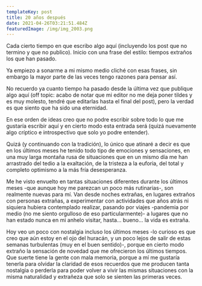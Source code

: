 ```yaml
---
templateKey: post
title: 20 años después
date: 2021-04-26T03:21:51.484Z
featuredImage: /img/img_2003.png
---
```

Cada cierto tiempo en que escribo algo aquí (incluyendo los post que no termino y que no publico). Inicio con una frase del estilo: tiempos extraños los que han pasado.

Ya empiezo a sonarme a mi mismo medio cliché con esas frases, sin embargo la mayor parte de las veces tengo razones para pensar así.

No recuerdo ya cuanto tiempo ha pasado desde la última vez que publique algo aquí (off topic: acabo de notar que mi editor no me deja poner tildes y es muy molesto, tendré que editarlas hasta el final del post), pero la verdad es que siento que ha sido una eternidad. 

En ese orden de ideas creo que no podre escribir sobre todo lo que me gustaría escribir aquí y en cierto modo esta entrada será (quizá nuevamente algo críptico e introspectivo que solo yo podre entender).

Quizá (y continuando con la tradición), lo único que atinaré a decir es que en los últimos meses he tenido todo tipo de emociones y sensaciones, en una muy larga montaña rusa de situaciones que en un mismo día me han arrastrado del tedio a la exaltación, de la tristeza a la euforia, del total y completo optimismo a la más fría desesperanza.

Me he visto envuelto en tantas situaciones diferentes durante los últimos meses -que aunque hoy me parezcan un poco más rutinarias-, son realmente nuevas para mí. Van desde noches extrañas, en lugares extraños con personas extrañas, a experimentar con actividades que años atrás ni siquiera hubiera contemplado realizar, pasando por viajes -pandemia por medio (no me siento orgulloso de eso particularmente)- a lugares que no han estado nunca en mi anhelo visitar, hasta... bueno... la vida es extraña.

Hoy veo un poco con nostalgia incluso los últimos meses -lo curioso es que creo que aún estoy en el ojo del huracán, y un poco lejos de salir de estas semanas turbulentas (muy en el buen sentido)-, porque en cierto modo extraño la sensación de novedad que me ofrecieron los últimos tiempos. Que suerte tiene la gente con mala memoria, porque a mí me gustaría tenerla para olvidar la claridad de esos recuerdos que me producen tanta nostalgia o perderla para poder volver a vivir las mismas situaciones con la misma naturalidad y extrañeza que solo se sienten las primeras veces.